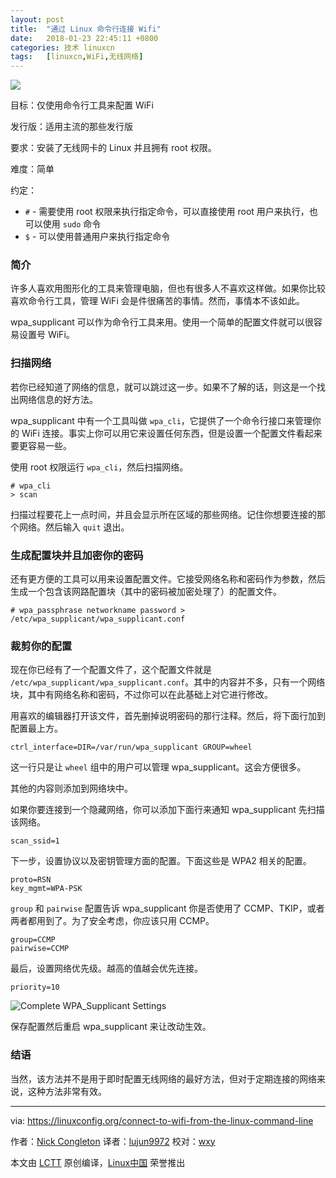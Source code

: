 ```yaml
---
layout: post
title:	"通过 Linux 命令行连接 Wifi"
date:	2018-01-23 22:45:11 +0800 
categories:	技术 linuxcn 
tags:	[linuxcn,WiFi,无线网络]
---
```



![](/Asserts/Images//attachment/album/201801/23/224506dhwwhqwgjblq76ui.jpg)


目标：仅使用命令行工具来配置 WiFi


发行版：适用主流的那些发行版


要求：安装了无线网卡的 Linux 并且拥有 root 权限。


难度：简单


约定：


* `#` - 需要使用 root 权限来执行指定命令，可以直接使用 root 用户来执行，也可以使用 `sudo` 命令
* `$` - 可以使用普通用户来执行指定命令


### 简介


许多人喜欢用图形化的工具来管理电脑，但也有很多人不喜欢这样做。如果你比较喜欢命令行工具，管理 WiFi 会是件很痛苦的事情。然而，事情本不该如此。


wpa\_supplicant 可以作为命令行工具来用。使用一个简单的配置文件就可以很容易设置号 WiFi。


### 扫描网络


若你已经知道了网络的信息，就可以跳过这一步。如果不了解的话，则这是一个找出网络信息的好方法。


wpa\_supplicant 中有一个工具叫做 `wpa_cli`，它提供了一个命令行接口来管理你的 WiFi 连接。事实上你可以用它来设置任何东西，但是设置一个配置文件看起来要更容易一些。


使用 root 权限运行 `wpa_cli`，然后扫描网络。



```
# wpa_cli
> scan

```

扫描过程要花上一点时间，并且会显示所在区域的那些网络。记住你想要连接的那个网络。然后输入 `quit` 退出。


### 生成配置块并且加密你的密码


还有更方便的工具可以用来设置配置文件。它接受网络名称和密码作为参数，然后生成一个包含该网路配置块（其中的密码被加密处理了）的配置文件。



```
# wpa_passphrase networkname password > /etc/wpa_supplicant/wpa_supplicant.conf

```

### 裁剪你的配置


现在你已经有了一个配置文件了，这个配置文件就是 `/etc/wpa_supplicant/wpa_supplicant.conf`。其中的内容并不多，只有一个网络块，其中有网络名称和密码，不过你可以在此基础上对它进行修改。


用喜欢的编辑器打开该文件，首先删掉说明密码的那行注释。然后，将下面行加到配置最上方。



```
ctrl_interface=DIR=/var/run/wpa_supplicant GROUP=wheel

```

这一行只是让 `wheel` 组中的用户可以管理 wpa\_supplicant。这会方便很多。


其他的内容则添加到网络块中。


如果你要连接到一个隐藏网络，你可以添加下面行来通知 wpa\_supplicant 先扫描该网络。



```
scan_ssid=1

```

下一步，设置协议以及密钥管理方面的配置。下面这些是 WPA2 相关的配置。



```
proto=RSN
key_mgmt=WPA-PSK

```

`group` 和 `pairwise` 配置告诉 wpa\_supplicant 你是否使用了 CCMP、TKIP，或者两者都用到了。为了安全考虑，你应该只用 CCMP。



```
group=CCMP
pairwise=CCMP

```

最后，设置网络优先级。越高的值越会优先连接。



```
priority=10

```

![Complete WPA_Supplicant Settings](/Asserts/Images//attachment/album/201801/23/224513ubg3zg5t0gjzb2n0.jpg)


保存配置然后重启 wpa\_supplicant 来让改动生效。


### 结语


当然，该方法并不是用于即时配置无线网络的最好方法，但对于定期连接的网络来说，这种方法非常有效。




---


via: <https://linuxconfig.org/connect-to-wifi-from-the-linux-command-line>


作者：[Nick Congleton](https://linuxconfig.org) 译者：[lujun9972](https://github.com/lujun9972) 校对：[wxy](https://github.com/wxy)


本文由 [LCTT](https://github.com/LCTT/TranslateProject) 原创编译，[Linux中国](https://linux.cn/) 荣誉推出
